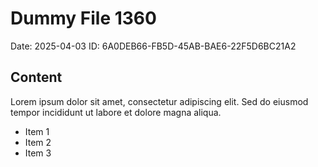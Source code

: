 # Dummy File 1360

Date: 2025-04-03
ID: 6A0DEB66-FB5D-45AB-BAE6-22F5D6BC21A2

## Content

Lorem ipsum dolor sit amet, consectetur adipiscing elit.
Sed do eiusmod tempor incididunt ut labore et dolore magna aliqua.

* Item 1
* Item 2
* Item 3
